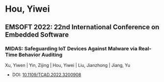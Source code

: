 # Hou, Yiwei

## EMSOFT 2022: 22nd International Conference on Embedded Software

### MIDAS: Safeguarding IoT Devices Against Malware via Real-Time Behavior Auditing
Xu, Yiwen | Yin, Zijing | Hou, Yiwei | Liu, Jianzhong | Jiang, Yu
* DOI: [10.1109/TCAD.2022.3200908](https://doi.org/10.1109/TCAD.2022.3200908)

